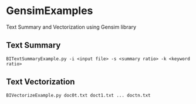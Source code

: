 # GensimExamples
Text Summary and Vectorization using Gensim library

## Text Summary
`BITextSummaryExample.py -i <input file> -s <summary ratio> -k <keyword ratio>`

## Text Vectorization
`BIVectorizeExample.py doc0t.txt doct1.txt ... doctn.txt`
